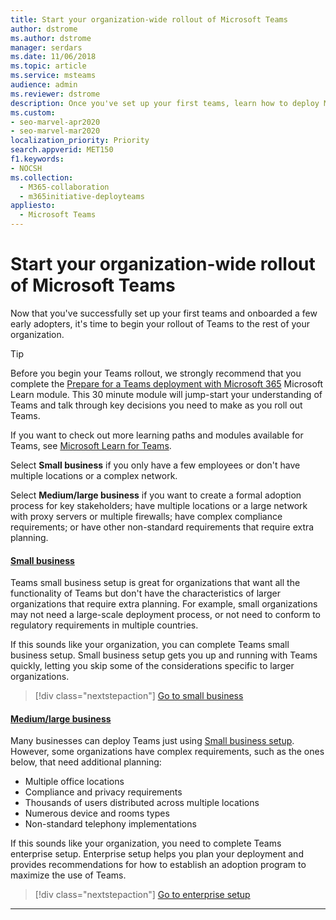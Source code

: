```yaml
---
title: Start your organization-wide rollout of Microsoft Teams
author: dstrome
ms.author: dstrome
manager: serdars
ms.date: 11/06/2018
ms.topic: article
ms.service: msteams
audience: admin
ms.reviewer: dstrome
description: Once you've set up your first teams, learn how to deploy Microsoft Teams to your organization.
ms.custom: 
- seo-marvel-apr2020
- seo-marvel-mar2020
localization_priority: Priority
search.appverid: MET150
f1.keywords:
- NOCSH
ms.collection: 
  - M365-collaboration
  - m365initiative-deployteams
appliesto: 
  - Microsoft Teams
---
```


# Start your organization-wide rollout of Microsoft Teams

Now that you've successfully set up your first teams and onboarded a few early adopters, it's time to begin your rollout of Teams to the rest of your organization.

> [!TIP]
> Before you begin your Teams rollout, we strongly recommend that you complete the [Prepare for a Teams deployment with Microsoft 365](/learn/modules/m365-teams-collab-prepare-deployment/) Microsoft Learn module. This 30 minute module will jump-start your understanding of Teams and talk through key decisions you need to make as you roll out Teams.
>
> If you want to check out more learning paths and modules available for Teams, see [Microsoft Learn for Teams](/learn/teams/).

Select **Small business** if you only have a few employees or don't have multiple locations or a complex network.

Select **Medium/large business** if you want to create a formal adoption process for key stakeholders; have multiple locations or a large network with proxy servers or multiple firewalls; have complex compliance requirements; or have other non-standard requirements that require extra planning.

#### [Small business](#tab/SmallBusiness)

Teams small business setup is great for organizations that want all the functionality of Teams but don't have the characteristics of larger organizations that require extra planning. For example, small organizations may not need a large-scale deployment process, or not need to conform to regulatory requirements in multiple countries.

If this sounds like your organization, you can complete Teams small business setup. Small business setup gets you up and running with Teams quickly, letting you skip some of the considerations specific to larger organizations.

> [!div class="nextstepaction"]
> [Go to small business](deploy-small-business.md)

#### [Medium/large business](#tab/LargeBusiness)

Many businesses can deploy Teams just using [Small business setup](deploy-small-business.md). However, some organizations have complex requirements, such as the ones below, that need additional planning:

- Multiple office locations
- Compliance and privacy requirements
- Thousands of users distributed across multiple locations
- Numerous device and rooms types
- Non-standard telephony implementations

If this sounds like your organization, you need to complete Teams enterprise setup. Enterprise setup helps you plan your deployment and provides recommendations for how to establish an adoption program to maximize the use of Teams.

> [!div class="nextstepaction"]
> [Go to enterprise setup](deploy-enterprise-overview.md)

---

